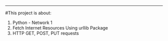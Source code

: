 ------
#This project is about:
1. Python - Network 1
2. Fetch Internet Resources Using urllib Package
3. HTTP GET, POST, PUT requests
